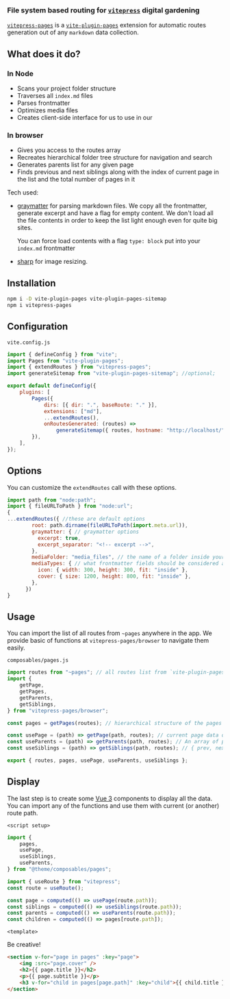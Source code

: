 ### File system based routing for [`vitepress`](https://vitepress.vuejs.org/) digital gardening

[`vitepress-pages`](https://www.npmjs.com/package/vitepress-pages) is a [`vite-plugin-pages`](https://github.com/hannoeru/vite-plugin-pages) extension for automatic routes generation out of any `markdown` data collection.

## What does it do?

### In Node

- Scans your project folder structure
- Traverses all `index.md` files
- Parses frontmatter
- Optimizes media files
- Creates client-side interface for us to use in our

### In browser

- Gives you access to the routes array
- Recreates hierarchical folder tree structure for navigation and search
- Generates parents list for any given page
- Finds previous and next siblings along with the index of current page in the list and the total number of pages in it

Tech used:

- [graymatter](https://github.com/jonschlinkert/gray-matter) for parsing markdown files. We copy all the frontmatter, generate excerpt and have a flag for empty content. We don't load all the file contents in order to keep the list light enough even for quite big sites.

  You can force load contents with a flag `type: block` put into your `index.md` frontmatter

- [sharp](https://github.com/lovell/sharp) for image resizing.

## Installation

```bash
npm i -D vite-plugin-pages vite-plugin-pages-sitemap
npm i vitepress-pages
```

## Configuration

`vite.config.js`

```js
import { defineConfig } from "vite";
import Pages from "vite-plugin-pages";
import { extendRoutes } from "vitepress-pages";
import generateSitemap from "vite-plugin-pages-sitemap"; //optional;

export default defineConfig({
	plugins: [
		Pages({
			dirs: [{ dir: ".", baseRoute: "." }],
			extensions: ["md"],
			...extendRoutes(),
			onRoutesGenerated: (routes) =>
				generateSitemap({ routes, hostname: "http://localhost/" }), //provide a hostname and generate a `sitemap.xml` in the public folder
		}),
	],
});
```

## Options

You can customize the `extendRoutes` call with these options.

```js
import path from "node:path";
import { fileURLToPath } from "node:url";
{
...extendRoutes({ //these are default options
        root: path.dirname(fileURLToPath(import.meta.url)),
        graymatter: { // graymatter options
          excerpt: true,
          excerpt_separator: "<!-- excerpt -->",
        },
        mediaFolder: "media_files", // the name of a folder inside your /public/ to put all the optimized images to
        mediaTypes: { // what frontmatter fields should be considered as images and how should sharp deal with them
          icon: { width: 300, height: 300, fit: "inside" },
          cover: { size: 1200, height: 800, fit: "inside" },
        },
      })
}
```

## Usage

You can import the list of all routes from `~pages` anywhere in the app. We provide basic of functions at `vitepress-pages/browser` to navigate them easily.

`composables/pages.js`

```js
import routes from "~pages"; // all routes list from `vite-plugin-pages`
import {
	getPage,
	getPages,
	getParents,
	getSiblings,
} from "vitepress-pages/browser";

const pages = getPages(routes); // hierarchical structure of the pages

const usePage = (path) => getPage(path, routes); // current page data object
const useParents = (path) => getParents(path, routes); // An array of parent routes starting from the root
const useSiblings = (path) => getSiblings(path, routes); // { prev, next, index, total }

export { routes, pages, usePage, useParents, useSiblings };
```

## Display

The last step is to create some [Vue 3](https://vuejs.org) components to display all the data. You can import any of the functions and use them with current (or another) route path.

`<script setup>`

```js
import {
	pages,
	usePage,
	useSiblings,
	useParents,
} from "@theme/composables/pages";

import { useRoute } from "vitepress";
const route = useRoute();

const page = computed(() => usePage(route.path));
const siblings = computed(() => useSiblings(route.path));
const parents = computed(() => useParents(route.path));
const children = computed(() => pages[route.path]);
```

`<template>`

Be creative!

```html
<section v-for="page in pages" :key="page">
	<img :src="page.cover" />
	<h2>{{ page.title }}</h2>
	<p>{{ page.subtitle }}</p>
	<h3 v-for="child in pages[page.path]" :key="child">{{ child.title }}</h3>
</section>
```
